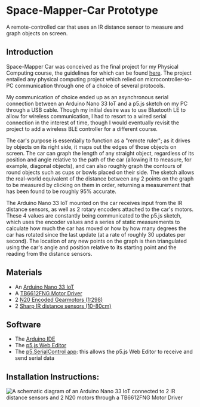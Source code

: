 # Space-Mapper-Car Prototype
A remote-controlled car that uses an IR distance sensor to measure and graph objects on screen.

## Introduction

Space-Mapper Car was conceived as the final project for my Physical Computing course, the guidelines for which can be found [here](https://itp.nyu.edu/physcomp/itp/syllabus/assignments/#Project_3). The project entailed any physical computing project which relied on microcontroller-to-PC communication through one of a choice of several protocols. 

My communication of choice ended up as an asynchronous serial connection between an Arduino Nano 33 IoT and a p5.js sketch on my PC through a USB cable. Though my initial desire was to use Bluetooth LE to allow for wireless communication, I had to resort to a wired serial connection in the interest of time, though I would eventually revisit the project to add a wireless BLE controller for a different course.

The car's purpose is essentially to function as a "remote ruler"; as it drives by objects on its right side, it maps out the edges of those objects on screen. The car can  graph the length of any straight object, regardless of its position and angle relative to the path of the car (allowing it to measure, for example, diagonal objects), and can also roughly graph the contours of round objects such as cups or bowls placed on their side. The sketch allows the real-world equivalent of the distance between any 2 points on the graph to be measured by clicking on them in order, returning a measurement that has been found to be roughly 95% accurate. 

The Arduino Nano 33 IoT mounted on the car receives input from the IR distance sensors, as well as 2 rotary encoders attached to the car's motors. These 4 values are constantly being communicated to the p5.js sketch, which uses the encoder values and a series of static measurements to calculate how much the car has moved or how by how many degrees the car has rotated since the last update (at a rate of roughly 30 updates per second). The location of any new points on the graph is then triangulated using the car's angle and position relative to its starting point and the reading from the distance sensors.

## Materials

- An [Arduino Nano 33 IoT](https://store.arduino.cc/usa/nano-33-iot) 
- A [TB6612FNG Motor Driver](https://www.digikey.com/catalog/en/partgroup/sparkfun-motor-driver-dual-tb6612fng/77350?utm_adgroup=General&utm_source=google&utm_medium=cpc&utm_campaign=Dynamic%20Search_EN_RLSA_Cart&utm_term=&utm_content=General&gclid=CjwKCAjw6fCCBhBNEiwAem5SOxlKTUwhOICaOWppYjjd_7NRXeuuupc6Qg5i4EwhrP_Fxs8bAraEchoCxeYQAvD_BwE)
- 2 [N20 Encoded Gearmotors (1:298)](https://www.adafruit.com/product/4641)
- 2 [Sharp IR distance sensors (10-80cm)](https://www.adafruit.com/product/164)

## Software

- The [Arduino IDE](https://www.arduino.cc/en/software)
- The [p5.js Web Editor](https://editor.p5js.org/)
- The [p5.SerialControl app](https://github.com/p5-serial/p5.serialcontrol/releases): this allows the p5.js Web Editor to receive and send serial data

## Installation Instructions:

![A schematic diagram of an Arduino Nano 33 IoT connected to 2 IR distance sensors and 2 N20 motors through a TB6612FNG Motor Driver](https://github.com/yonatanrozin/Space-Mapper-Car/blob/main/images/Space-Mapper%20Schematic?raw=true)
